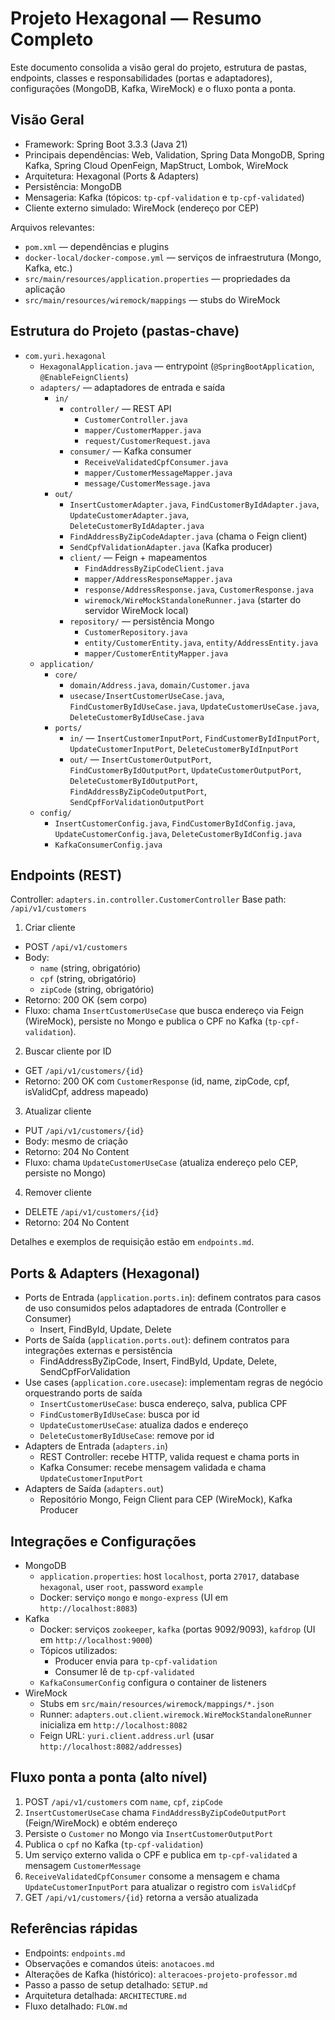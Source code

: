 # Projeto Hexagonal — Resumo Completo

Este documento consolida a visão geral do projeto, estrutura de pastas, endpoints, classes e responsabilidades (portas e adaptadores), configurações (MongoDB, Kafka, WireMock) e o fluxo ponta a ponta.

## Visão Geral

- Framework: Spring Boot 3.3.3 (Java 21)
- Principais dependências: Web, Validation, Spring Data MongoDB, Spring Kafka, Spring Cloud OpenFeign, MapStruct, Lombok, WireMock
- Arquitetura: Hexagonal (Ports & Adapters)
- Persistência: MongoDB
- Mensageria: Kafka (tópicos: `tp-cpf-validation` e `tp-cpf-validated`)
- Cliente externo simulado: WireMock (endereço por CEP)

Arquivos relevantes:
- `pom.xml` — dependências e plugins
- `docker-local/docker-compose.yml` — serviços de infraestrutura (Mongo, Kafka, etc.)
- `src/main/resources/application.properties` — propriedades da aplicação
- `src/main/resources/wiremock/mappings` — stubs do WireMock

## Estrutura do Projeto (pastas-chave)

- `com.yuri.hexagonal`
  - `HexagonalApplication.java` — entrypoint (`@SpringBootApplication`, `@EnableFeignClients`)
  - `adapters/` — adaptadores de entrada e saída
    - `in/`
      - `controller/` — REST API
        - `CustomerController.java`
        - `mapper/CustomerMapper.java`
        - `request/CustomerRequest.java`
      - `consumer/` — Kafka consumer
        - `ReceiveValidatedCpfConsumer.java`
        - `mapper/CustomerMessageMapper.java`
        - `message/CustomerMessage.java`
    - `out/`
      - `InsertCustomerAdapter.java`, `FindCustomerByIdAdapter.java`, `UpdateCustomerAdapter.java`, `DeleteCustomerByIdAdapter.java`
      - `FindAddressByZipCodeAdapter.java` (chama o Feign client)
      - `SendCpfValidationAdapter.java` (Kafka producer)
      - `client/` — Feign + mapeamentos
        - `FindAddressByZipCodeClient.java`
        - `mapper/AddressResponseMapper.java`
        - `response/AddressResponse.java`, `CustomerResponse.java`
        - `wiremock/WireMockStandaloneRunner.java` (starter do servidor WireMock local)
      - `repository/` — persistência Mongo
        - `CustomerRepository.java`
        - `entity/CustomerEntity.java`, `entity/AddressEntity.java`
        - `mapper/CustomerEntityMapper.java`
  - `application/`
    - `core/`
      - `domain/Address.java`, `domain/Customer.java`
      - `usecase/InsertCustomerUseCase.java`, `FindCustomerByIdUseCase.java`, `UpdateCustomerUseCase.java`, `DeleteCustomerByIdUseCase.java`
    - `ports/`
      - `in/` — `InsertCustomerInputPort`, `FindCustomerByIdInputPort`, `UpdateCustomerInputPort`, `DeleteCustomerByIdInputPort`
      - `out/` — `InsertCustomerOutputPort`, `FindCustomerByIdOutputPort`, `UpdateCustomerOutputPort`, `DeleteCustomerByIdOutputPort`, `FindAddressByZipCodeOutputPort`, `SendCpfForValidationOutputPort`
  - `config/`
    - `InsertCustomerConfig.java`, `FindCustomerByIdConfig.java`, `UpdateCustomerConfig.java`, `DeleteCustomerByIdConfig.java`
    - `KafkaConsumerConfig.java`

## Endpoints (REST)

Controller: `adapters.in.controller.CustomerController`
Base path: `/api/v1/customers`

1) Criar cliente
- POST `/api/v1/customers`
- Body:
  - `name` (string, obrigatório)
  - `cpf` (string, obrigatório)
  - `zipCode` (string, obrigatório)
- Retorno: 200 OK (sem corpo)
- Fluxo: chama `InsertCustomerUseCase` que busca endereço via Feign (WireMock), persiste no Mongo e publica o CPF no Kafka (`tp-cpf-validation`).

2) Buscar cliente por ID
- GET `/api/v1/customers/{id}`
- Retorno: 200 OK com `CustomerResponse` (id, name, zipCode, cpf, isValidCpf, address mapeado)

3) Atualizar cliente
- PUT `/api/v1/customers/{id}`
- Body: mesmo de criação
- Retorno: 204 No Content
- Fluxo: chama `UpdateCustomerUseCase` (atualiza endereço pelo CEP, persiste no Mongo)

4) Remover cliente
- DELETE `/api/v1/customers/{id}`
- Retorno: 204 No Content

Detalhes e exemplos de requisição estão em `endpoints.md`.

## Ports & Adapters (Hexagonal)

- Ports de Entrada (`application.ports.in`): definem contratos para casos de uso consumidos pelos adaptadores de entrada (Controller e Consumer)
  - Insert, FindById, Update, Delete
- Ports de Saída (`application.ports.out`): definem contratos para integrações externas e persistência
  - FindAddressByZipCode, Insert, FindById, Update, Delete, SendCpfForValidation
- Use cases (`application.core.usecase`): implementam regras de negócio orquestrando ports de saída
  - `InsertCustomerUseCase`: busca endereço, salva, publica CPF
  - `FindCustomerByIdUseCase`: busca por id
  - `UpdateCustomerUseCase`: atualiza dados e endereço
  - `DeleteCustomerByIdUseCase`: remove por id
- Adapters de Entrada (`adapters.in`)
  - REST Controller: recebe HTTP, valida request e chama ports in
  - Kafka Consumer: recebe mensagem validada e chama `UpdateCustomerInputPort`
- Adapters de Saída (`adapters.out`)
  - Repositório Mongo, Feign Client para CEP (WireMock), Kafka Producer

## Integrações e Configurações

- MongoDB
  - `application.properties`: host `localhost`, porta `27017`, database `hexagonal`, user `root`, password `example`
  - Docker: serviço `mongo` e `mongo-express` (UI em `http://localhost:8083`)
- Kafka
  - Docker: serviços `zookeeper`, `kafka` (portas 9092/9093), `kafdrop` (UI em `http://localhost:9000`)
  - Tópicos utilizados:
    - Producer envia para `tp-cpf-validation`
    - Consumer lê de `tp-cpf-validated`
  - `KafkaConsumerConfig` configura o container de listeners
- WireMock
  - Stubs em `src/main/resources/wiremock/mappings/*.json`
  - Runner: `adapters.out.client.wiremock.WireMockStandaloneRunner` inicializa em `http://localhost:8082`
  - Feign URL: `yuri.client.address.url` (usar `http://localhost:8082/addresses`)

## Fluxo ponta a ponta (alto nível)

1) POST `/api/v1/customers` com `name`, `cpf`, `zipCode`
2) `InsertCustomerUseCase` chama `FindAddressByZipCodeOutputPort` (Feign/WireMock) e obtém endereço
3) Persiste o `Customer` no Mongo via `InsertCustomerOutputPort`
4) Publica o `cpf` no Kafka (`tp-cpf-validation`)
5) Um serviço externo valida o CPF e publica em `tp-cpf-validated` a mensagem `CustomerMessage`
6) `ReceiveValidatedCpfConsumer` consome a mensagem e chama `UpdateCustomerInputPort` para atualizar o registro com `isValidCpf`
7) GET `/api/v1/customers/{id}` retorna a versão atualizada

## Referências rápidas

- Endpoints: `endpoints.md`
- Observações e comandos úteis: `anotacoes.md`
- Alterações de Kafka (histórico): `alteracoes-projeto-professor.md`
- Passo a passo de setup detalhado: `SETUP.md`
- Arquitetura detalhada: `ARCHITECTURE.md`
- Fluxo detalhado: `FLOW.md`
